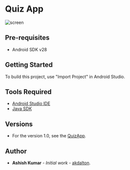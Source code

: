 # Quiz App
![screen](../master/app/src/main/res/drawable/quiz2.gif)

## Pre-requisites
* Android SDK v28

## Getting Started
To build this project, use "Import Project" in Android Studio.

## Tools Required
* [Android Studio IDE](https://developer.android.com/studio)
* [Java SDK](https://www.oracle.com/technetwork/java/javase/downloads/index.html)

## Versions
* For the version 1.0, see the [QuizApp](https://github.com/akdalton/QuizApp).

## Author
* **Ashish Kumar** - *Initial work* - [akdalton](https://github.com/akdalton).
